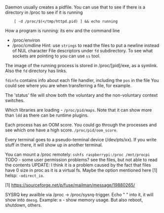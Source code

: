 Daemon usually creates a pidfile. You can use that to see if there is a
directory in /proc to see if it is running
```
    [ -d /proc/$(</tmp/httpd.pid) ] && echo running
```

How a program is running: its env and the command line
 - /proc/environ
 - /proc/cmdline
Hint: use `strings` to read the files to put a newline instead of NUL character
File descriptors under `fd` subdirectory. To see what sockets are pointing to
you can use `ss` tool.

The image of the running process is stored in /proc/[pid]/exe, as a symlink.
Also the `fd` directory has links.

`fdinfo` contains info about each file handler, including the `pos` in the file
You could see where you are when transferring a file, for example.

The 'status' file will show both the voluntary and the non-voluntary context
switches.

Which libraries are loading - `/proc/pid/maps`.
Note that it can show more than `ldd` as there can be runtime plugins.

Each process has an OOM score. You could go through the processes and see which
one have a high score. `/proc/pid/oom_score`.

Every terminal goes to a pseudo-terminal device (/dev/pts/xx). If you write
stuff in there, it will show up in another terminal.

You can mount a /proc remotely: `sshfs raspberrypi:/proc /mnt/procpi`
TODO - some user permission problems? see the files, but not able to read the
contents
UPDATE: I think it is a problem caused by the fact that files have 0 size in
proc as it is a virtual fs. Maybe the option mentioned here [1] helsp:
`-odirect_io`.

[1] https://sourceforge.net/p/fuse/mailman/message/19880265/

SYSRQ key availble via /proc -> /proc/sysrq-trigger. Echo " " into it, it will
show into `dmesg`. Example: `m` - show memory usage. But also reboot, shutdown,
others.


